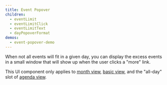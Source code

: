 ```yaml
---
title: Event Popover
children:
  - eventLimit
  - eventLimitClick
  - eventLimitText
  - dayPopoverFormat
demos:
  - event-popover-demo
---
```


When not all events will fit in a given day, you can display the excess events in a small window that will show up when the user clicks a "more" link.

This UI component only applies to [month view](month-view), [basic view](basic-view), and the "all-day" slot of [agenda view](agenda-view).
